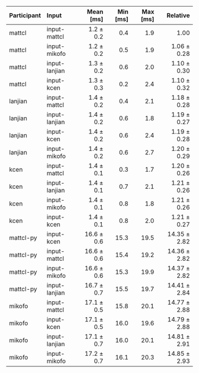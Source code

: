 | Participant | Input | Mean [ms] | Min [ms] | Max [ms] | Relative |
|:---|:---|---:|---:|---:|---:|
| mattcl | input-mattcl | 1.2 ± 0.2 | 0.4 | 1.9 | 1.00 |
| mattcl | input-mikofo | 1.2 ± 0.2 | 0.5 | 1.9 | 1.06 ± 0.28 |
| mattcl | input-lanjian | 1.3 ± 0.2 | 0.6 | 2.0 | 1.10 ± 0.30 |
| mattcl | input-kcen | 1.3 ± 0.3 | 0.2 | 2.4 | 1.10 ± 0.32 |
| lanjian | input-mattcl | 1.4 ± 0.2 | 0.4 | 2.1 | 1.18 ± 0.28 |
| lanjian | input-lanjian | 1.4 ± 0.2 | 0.6 | 1.8 | 1.19 ± 0.27 |
| lanjian | input-kcen | 1.4 ± 0.2 | 0.6 | 2.4 | 1.19 ± 0.28 |
| lanjian | input-mikofo | 1.4 ± 0.2 | 0.6 | 2.7 | 1.20 ± 0.29 |
| kcen | input-mattcl | 1.4 ± 0.1 | 0.3 | 1.7 | 1.20 ± 0.26 |
| kcen | input-lanjian | 1.4 ± 0.1 | 0.7 | 2.1 | 1.21 ± 0.26 |
| kcen | input-mikofo | 1.4 ± 0.1 | 0.8 | 1.8 | 1.21 ± 0.26 |
| kcen | input-kcen | 1.4 ± 0.1 | 0.8 | 2.0 | 1.21 ± 0.27 |
| mattcl-py | input-kcen | 16.6 ± 0.6 | 15.3 | 19.5 | 14.35 ± 2.82 |
| mattcl-py | input-mattcl | 16.6 ± 0.6 | 15.4 | 19.2 | 14.36 ± 2.82 |
| mattcl-py | input-mikofo | 16.6 ± 0.6 | 15.3 | 19.9 | 14.37 ± 2.82 |
| mattcl-py | input-lanjian | 16.7 ± 0.7 | 15.5 | 19.7 | 14.41 ± 2.84 |
| mikofo | input-mattcl | 17.1 ± 0.5 | 15.8 | 20.1 | 14.77 ± 2.88 |
| mikofo | input-kcen | 17.1 ± 0.5 | 16.0 | 19.6 | 14.79 ± 2.88 |
| mikofo | input-lanjian | 17.1 ± 0.7 | 16.0 | 20.1 | 14.81 ± 2.91 |
| mikofo | input-mikofo | 17.2 ± 0.7 | 16.1 | 20.3 | 14.85 ± 2.93 |
